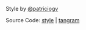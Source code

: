 Style by [@patriciogv](https://twitter.com/patriciogv)

Source Code: [style](http://tangrams.github.io/tangram-play/?style=https://rawgit.com/tangrams/tangram-sandbox/gh-pages/styles/9845C.yaml#17.125/40.70463/-74.01009) | [tangram](https://github.com/tangrams/tangram)
